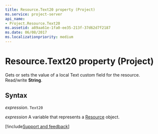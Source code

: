 ```yaml
---
title: Resource.Text20 property (Project)
ms.service: project-server
api_name:
- Project.Resource.Text20
ms.assetid: a89aa61e-1fa0-ee35-213f-37d62d7f2187
ms.date: 06/08/2017
ms.localizationpriority: medium
---
```



# Resource.Text20 property (Project)

Gets or sets the value of a local Text custom field for the resource. Read/write **String**.


## Syntax

_expression_. `Text20`

_expression_ A variable that represents a [Resource](./Project.Resource.md) object.

[!include[Support and feedback](~/includes/feedback-boilerplate.md)]